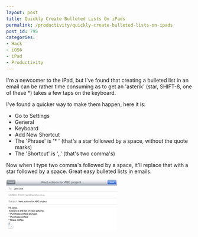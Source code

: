 ```yaml
---
layout: post
title: Quickly Create Bulleted Lists On iPads
permalink: /productivity/quickly-create-bulleted-lists-on-ipads
post_id: 795
categories:
- Hack
- iOS6
- iPad
- Productivity
---
```


I'm a newcomer to the iPad, but I've found that creating a bulleted list in an email can be rather time consuming as to get an 'asterik' (star, SHIFT-8, one of these \*) takes a few taps on the keyboard.

I've found a quicker way to make them happen, here it is:

- Go to Settings
- General
- Keyboard
- Add New Shortcut
- The 'Phrase' is '* ' (that's a star followed by a space, without the quote marks)
- The 'Shortcut' is ',,' (that's two comma's)

Now when I type two comma's followed by a space, it'll replace that with a star followed by a space. Great easy bulleted lists in emails.

![20121009-144655.jpg](/images/20121009-144655.jpg)
